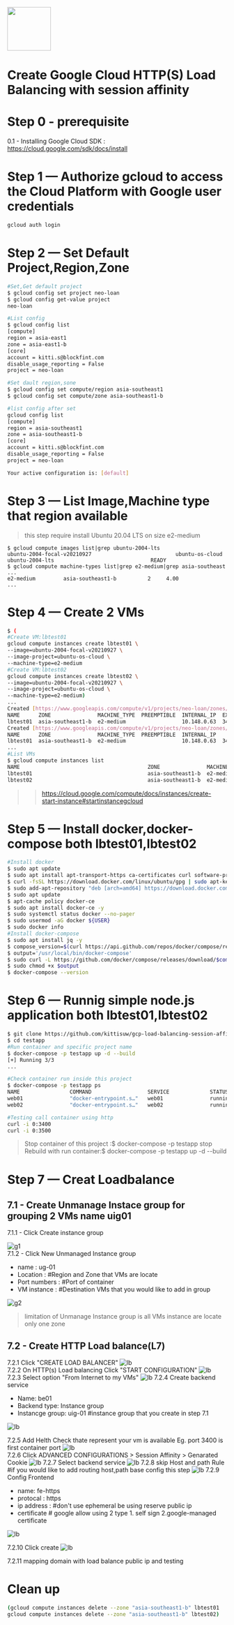 <img src="https://res.cloudinary.com/dad08bn3f/image/upload/v1619329089/github/gcloud%20cli/gcloud_el0pxc.png" width="100"><br>
# Create Google Cloud HTTP(S) Load Balancing with session affinity
# Step 0 - prerequisite
0.1 - Installing Google Cloud SDK : https://cloud.google.com/sdk/docs/install
# Step 1 — Authorize gcloud to access the Cloud Platform with Google user credentials
```bash
gcloud auth login
```
# Step 2 — Set Default Project,Region,Zone
```bash
#Set,Get default project
$ gcloud config set project neo-loan
$ gcloud config get-value project
neo-loan

#List config
$ gcloud config list
[compute]
region = asia-east1
zone = asia-east1-b
[core]
account = kitti.s@blockfint.com
disable_usage_reporting = False
project = neo-loan

#Set dault region,sone
$ gcloud config set compute/region asia-southeast1
$ gcloud config set compute/zone asia-southeast1-b

#list config after set
gcloud config list                                                                                                               ok  Thinker gcloud  12:48:04 
[compute]
region = asia-southeast1
zone = asia-southeast1-b
[core]
account = kitti.s@blockfint.com
disable_usage_reporting = False
project = neo-loan

Your active configuration is: [default]
```
# Step 3 — List Image,Machine type that region available   
> this step require install Ubuntu 20.04 LTS on size e2-medium
```
$ gcloud compute images list|grep ubuntu-2004-lts
ubuntu-2004-focal-v20210927                           ubuntu-os-cloud      ubuntu-2004-lts                               READY
$ gcloud compute machine-types list|grep e2-medium|grep asia-southeast
...
e2-medium         asia-southeast1-b          2     4.00
...
```
# Step 4 — Create 2 VMs
```bash
$ (
#Create VM:lbtest01
gcloud compute instances create lbtest01 \
--image=ubuntu-2004-focal-v20210927 \
--image-project=ubuntu-os-cloud \
--machine-type=e2-medium
#Create VM:lbtest02
gcloud compute instances create lbtest02 \
--image=ubuntu-2004-focal-v20210927 \
--image-project=ubuntu-os-cloud \
--machine-type=e2-medium)
...
Created [https://www.googleapis.com/compute/v1/projects/neo-loan/zones/asia-southeast1-b/instances/lbtest01].
NAME      ZONE               MACHINE_TYPE  PREEMPTIBLE  INTERNAL_IP  EXTERNAL_IP    STATUS
lbtest01  asia-southeast1-b  e2-medium                  10.148.0.63  34.126.88.251  RUNNING
Created [https://www.googleapis.com/compute/v1/projects/neo-loan/zones/asia-southeast1-b/instances/lbtest02].
NAME      ZONE               MACHINE_TYPE  PREEMPTIBLE  INTERNAL_IP    EXTERNAL_IP    STATUS
lbtest01  asia-southeast1-b  e2-medium                  10.148.0.63  34.126.88.251  RUNNING
...
#List VMs
$ gcloud compute instances list
NAME                                         ZONE               MACHINE_TYPE   PREEMPTIBLE  INTERNAL_IP    EXTERNAL_IP     STATUS
lbtest01                                     asia-southeast1-b  e2-medium                   10.148.0.63    34.126.88.251   RUNNING
lbtest02                                     asia-southeast1-b  e2-medium                   10.148.15.192  35.240.151.51   RUNNING
```
>>https://cloud.google.com/compute/docs/instances/create-start-instance#startinstancegcloud
# Step 5 — Install docker,docker-compose both lbtest01,lbtest02
```bash
#Install docker
$ sudo apt update
$ sudo apt install apt-transport-https ca-certificates curl software-properties-common -y
$ curl -fsSL https://download.docker.com/linux/ubuntu/gpg | sudo apt-key add -
$ sudo add-apt-repository "deb [arch=amd64] https://download.docker.com/linux/ubuntu focal stable"
$ sudo apt update
$ apt-cache policy docker-ce
$ sudo apt install docker-ce -y
$ sudo systemctl status docker --no-pager
$ sudo usermod -aG docker ${USER}
$ sudo docker info
#Install docker-compose
$ sudo apt install jq -y
$ compose_version=$(curl https://api.github.com/repos/docker/compose/releases/latest | jq .name -r)
$ output='/usr/local/bin/docker-compose'
$ sudo curl -L https://github.com/docker/compose/releases/download/$compose_version/docker-compose-$(uname -s)-$(uname -m) -o $output
$ sudo chmod +x $output
$ docker-compose --version
```
# Step 6 — Runnig simple node.js application both lbtest01,lbtest02
```bash
$ git clone https://github.com/kittisuw/gcp-load-balancing-session-affinity.git
$ cd testapp
#Run container and specific project name
$ docker-compose -p testapp up -d --build
[+] Running 3/3
...

#Check container run inside this project
$ docker-compose -p testapp ps
NAME                COMMAND                  SERVICE             STATUS              PORTS
web01               "docker-entrypoint.s…"   web01               running             0.0.0.0:3400->8080/tcp, :::3400->8080/tcp
web02               "docker-entrypoint.s…"   web02               running             0.0.0.0:3500->8080/tcp, :::3500->8080/tcp

#Testing call container using http
curl -i 0:3400
curl -i 0:3500
```
> Stop container of this project :$ docker-compose -p testapp stop   
> Rebuild with run container:$ docker-compose -p testapp up -d --build
# Step 7 —  Creat Loadbalance
## 7.1 - Create Unmanage Instace group for grouping 2 VMs name uig01   
7.1.1 - Click Create instance group   

![g1](img/group-01.png)     
7.1.2 - Click New Unmanaged Instance group
- name : ug-01
- Location : #Region and Zone that VMs are locate
- Port numbers : #Port of container
- VM instance : #Destination VMs that you would like to add in group

![g2](img/group-02.png)   
> limitation of Unmanage Instance group is all VMs instance are locate only one zone   

## 7.2 - Create HTTP Load balance(L7)      
7.2.1 Click "CREATE LOAD BALANCER"
![lb](img/lb-01.png)   
7.2.2 On HTTP(s) Load balancing Click "START CONFIGURATION"
![lb](img/lb-02.png)   
7.2.3 Select option "From Internet to my VMs"
![lb](img/lb-03.png) 
7.2.4 Create backend service
 - Name: be01   
 - Backend type: Instance group   
 - Instancge group: uig-01 #instance group that you create in step 7.1    

![lb](img/lb-04.png)  

7.2.5 Add Helth Check thate represent your vm is available Eg. port 3400 is first container port
![lb](img/lb-06.png)   
7.2.6 Click ADVANCED CONFIGURATIONS > Session Affinity > Genarated Cookie
![lb](img/lb-07.png) 
7.2.7 Select backend service
![lb](img/lb-08.png) 
7.2.8 skip Host and path Rule #if you would like to add routing host,path base config this step
![lb](img/lb-09.png) 
7.2.9 Config Frontend 
 - name: fe-https
 - protocal : https
 - ip address : #don't use ephemeral be using reserve public ip
 - certificate # google allow using 2 type 1. self sign 2.google-managed certificate
  
![lb](img/lb-12.png)   

7.2.10 Click create
![lb](img/lb-13.png) 

7.2.11 mapping domain with load balance public ip and testing
# Clean up
```bash
(gcloud compute instances delete --zone "asia-southeast1-b" lbtest01
gcloud compute instances delete --zone "asia-southeast1-b" lbtest02)
```